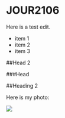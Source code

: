 # JOUR2106

Here is a test edit.

* item 1
* item 2
* item 3

##Head 2

###Head

##Heading 2

Here is my photo:

![](https://pngimage.net/wp-content/uploads/2018/06/girl-cartoon-cute-png-3.png)
